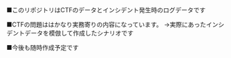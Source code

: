 ■このリポジトリはCTFのデータとインシデント発生時のログデータです

■CTFの問題ははかなり実務寄りの内容になっています。
→実際にあったインシデントデータを模倣して作成したシナリオです

■今後も随時作成予定です
